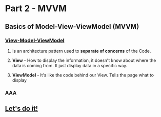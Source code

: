 # Part 2 - MVVM

## Basics of Model-View-ViewModel (MVVM)

### [View-Model-ViewModel](https://youtu.be/DuNLR_NJv8U?t=3454)
   
1. Is an architecture pattern used to **separate of concerns** of the Code.
   
2. **View** -  How to display the information, it doesn't know about where the data is coming from. It just display data in a specific way.
   
3. **ViewModel** - It's like the code behind our View. Tells the page what to display

### AAA

## [Let's do it!](https://youtu.be/DuNLR_NJv8U?t=4139)